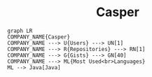 <h1 align="center">Casper</h1>

```mermaid
graph LR
COMPANY_NAME{Casper}
COMPANY_NAME ---> U{Users} ---> UN[1]
COMPANY_NAME ---> R{Repositories} ---> RN[1]
COMPANY_NAME ---> G{Gists} ---> GN[40]
COMPANY_NAME ---> ML{Most Used<br>Languages}
ML --> Java[Java]
```
